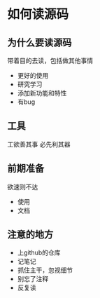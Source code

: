 # 如何读源码

## 为什么要读源码  
带着目的去读，包括做其他事情
* 更好的使用
* 研究学习
* 添加新功能和特性
* 有bug

## 工具
工欲善其事 必先利其器

## 前期准备
欲速则不达
* 使用
* 文档

## 注意的地方
* 上github的仓库
* 记笔记
* 抓住主干，忽视细节
* 别忘了注释
* 反复读
